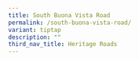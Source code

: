 ```yaml
---
title: South Buona Vista Road
permalink: /south-buona-vista-road/
variant: tiptap
description: ""
third_nav_title: Heritage Roads
---
```


